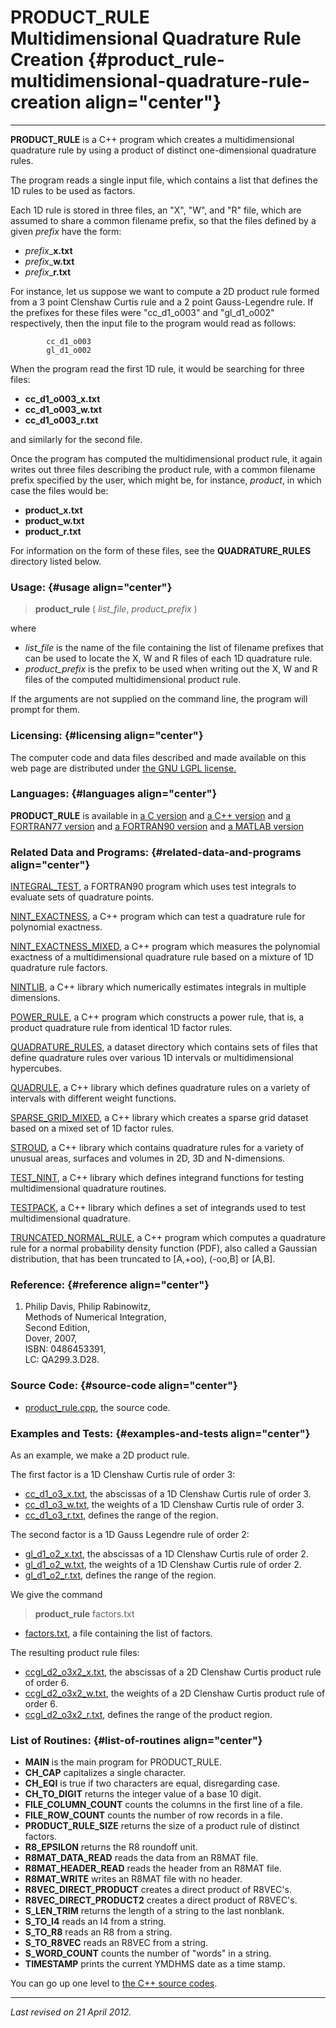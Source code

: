 PRODUCT\_RULE\
Multidimensional Quadrature Rule Creation {#product_rule-multidimensional-quadrature-rule-creation align="center"}
=========================================

------------------------------------------------------------------------

**PRODUCT\_RULE** is a C++ program which creates a multidimensional
quadrature rule by using a product of distinct one-dimensional
quadrature rules.

The program reads a single input file, which contains a list that
defines the 1D rules to be used as factors.

Each 1D rule is stored in three files, an "X", "W", and "R" file, which
are assumed to share a common filename prefix, so that the files defined
by a given *prefix* have the form:

-   *prefix*\_**x.txt**
-   *prefix*\_**w.txt**
-   *prefix*\_**r.txt**

For instance, let us suppose we want to compute a 2D product rule formed
from a 3 point Clenshaw Curtis rule and a 2 point Gauss-Legendre rule.
If the prefixes for these files were "cc\_d1\_o003" and "gl\_d1\_o002"
respectively, then the input file to the program would read as follows:

            cc_d1_o003
            gl_d1_o002
          

When the program read the first 1D rule, it would be searching for three
files:

-   **cc\_d1\_o003\_x.txt**
-   **cc\_d1\_o003\_w.txt**
-   **cc\_d1\_o003\_r.txt**

and similarly for the second file.

Once the program has computed the multidimensional product rule, it
again writes out three files describing the product rule, with a common
filename prefix specified by the user, which might be, for instance,
*product*, in which case the files would be:

-   **product\_x.txt**
-   **product\_w.txt**
-   **product\_r.txt**

For information on the form of these files, see the
**QUADRATURE\_RULES** directory listed below.

### Usage: {#usage align="center"}

> **product\_rule** ( *list\_file*, *product\_prefix* )

where

-   *list\_file* is the name of the file containing the list of filename
    prefixes that can be used to locate the X, W and R files of each 1D
    quadrature rule.
-   *product\_prefix* is the prefix to be used when writing out the X, W
    and R files of the computed multidimensional product rule.

If the arguments are not supplied on the command line, the program will
prompt for them.

### Licensing: {#licensing align="center"}

The computer code and data files described and made available on this
web page are distributed under [the GNU LGPL
license.](../../txt/gnu_lgpl.txt)

### Languages: {#languages align="center"}

**PRODUCT\_RULE** is available in [a C
version](../../c_src/product_rule/product_rule.html) and [a C++
version](../../cpp_src/product_rule/product_rule.html) and [a FORTRAN77
version](../../f77_src/product_rule/product_rule.html) and [a FORTRAN90
version](../../f_src/product_rule/product_rule.html) and [a MATLAB
version](../../m_src/product_rule/product_rule.html)

### Related Data and Programs: {#related-data-and-programs align="center"}

[INTEGRAL\_TEST](../../f_src/integral_test/integral_test.html), a
FORTRAN90 program which uses test integrals to evaluate sets of
quadrature points.

[NINT\_EXACTNESS](../../cpp_src/nint_exactness/nint_exactness.html), a
C++ program which can test a quadrature rule for polynomial exactness.

[NINT\_EXACTNESS\_MIXED](../../cpp_src/nint_exactness_mixed/nint_exactness_mixed.html),
a C++ program which measures the polynomial exactness of a
multidimensional quadrature rule based on a mixture of 1D quadrature
rule factors.

[NINTLIB](../../cpp_src/nintlib/nintlib.html), a C++ library which
numerically estimates integrals in multiple dimensions.

[POWER\_RULE](../../cpp_src/power_rule/power_rule.html), a C++ program
which constructs a power rule, that is, a product quadrature rule from
identical 1D factor rules.

[QUADRATURE\_RULES](../../datasets/quadrature_rules/quadrature_rules.html),
a dataset directory which contains sets of files that define quadrature
rules over various 1D intervals or multidimensional hypercubes.

[QUADRULE](../../cpp_src/quadrule/quadrule.html), a C++ library which
defines quadrature rules on a variety of intervals with different weight
functions.

[SPARSE\_GRID\_MIXED](../../cpp_src/sparse_grid_mixed/sparse_grid_mixed.html),
a C++ library which creates a sparse grid dataset based on a mixed set
of 1D factor rules.

[STROUD](../../cpp_src/stroud/stroud.html), a C++ library which contains
quadrature rules for a variety of unusual areas, surfaces and volumes in
2D, 3D and N-dimensions.

[TEST\_NINT](../../cpp_src/test_nint/test_nint.html), a C++ library
which defines integrand functions for testing multidimensional
quadrature routines.

[TESTPACK](../../cpp_src/testpack/testpack.html), a C++ library which
defines a set of integrands used to test multidimensional quadrature.

[TRUNCATED\_NORMAL\_RULE](../../cpp_src/truncated_normal_rule/truncated_normal_rule.html),
a C++ program which computes a quadrature rule for a normal probability
density function (PDF), also called a Gaussian distribution, that has
been truncated to \[A,+oo), (-oo,B\] or \[A,B\].

### Reference: {#reference align="center"}

1.  Philip Davis, Philip Rabinowitz,\
    Methods of Numerical Integration,\
    Second Edition,\
    Dover, 2007,\
    ISBN: 0486453391,\
    LC: QA299.3.D28.

### Source Code: {#source-code align="center"}

-   [product\_rule.cpp](product_rule.cpp), the source code.

### Examples and Tests: {#examples-and-tests align="center"}

As an example, we make a 2D product rule.

The first factor is a 1D Clenshaw Curtis rule of order 3:

-   [cc\_d1\_o3\_x.txt](cc_d1_o3_x.txt), the abscissas of a 1D Clenshaw
    Curtis rule of order 3.
-   [cc\_d1\_o3\_w.txt](cc_d1_o3_w.txt), the weights of a 1D Clenshaw
    Curtis rule of order 3.
-   [cc\_d1\_o3\_r.txt](cc_d1_o3_r.txt), defines the range of the
    region.

The second factor is a 1D Gauss Legendre rule of order 2:

-   [gl\_d1\_o2\_x.txt](gl_d1_o2_x.txt), the abscissas of a 1D Clenshaw
    Curtis rule of order 2.
-   [gl\_d1\_o2\_w.txt](gl_d1_o2_w.txt), the weights of a 1D Clenshaw
    Curtis rule of order 2.
-   [gl\_d1\_o2\_r.txt](gl_d1_o02_r.txt), defines the range of the
    region.

We give the command

> **product\_rule** factors.txt

-   [factors.txt](factors.txt), a file containing the list of factors.

The resulting product rule files:

-   [ccgl\_d2\_o3x2\_x.txt](ccgl_d2_o3x2_x.txt), the abscissas of a 2D
    Clenshaw Curtis product rule of order 6.
-   [ccgl\_d2\_o3x2\_w.txt](ccgl_d2_o3x2_w.txt), the weights of a 2D
    Clenshaw Curtis product rule of order 6.
-   [ccgl\_d2\_o3x2\_r.txt](ccgl_d2_o3x2_r.txt), defines the range of
    the product region.

### List of Routines: {#list-of-routines align="center"}

-   **MAIN** is the main program for PRODUCT\_RULE.
-   **CH\_CAP** capitalizes a single character.
-   **CH\_EQI** is true if two characters are equal, disregarding case.
-   **CH\_TO\_DIGIT** returns the integer value of a base 10 digit.
-   **FILE\_COLUMN\_COUNT** counts the columns in the first line of a
    file.
-   **FILE\_ROW\_COUNT** counts the number of row records in a file.
-   **PRODUCT\_RULE\_SIZE** returns the size of a product rule of
    distinct factors.
-   **R8\_EPSILON** returns the R8 roundoff unit.
-   **R8MAT\_DATA\_READ** reads the data from an R8MAT file.
-   **R8MAT\_HEADER\_READ** reads the header from an R8MAT file.
-   **R8MAT\_WRITE** writes an R8MAT file with no header.
-   **R8VEC\_DIRECT\_PRODUCT** creates a direct product of R8VEC's.
-   **R8VEC\_DIRECT\_PRODUCT2** creates a direct product of R8VEC's.
-   **S\_LEN\_TRIM** returns the length of a string to the last
    nonblank.
-   **S\_TO\_I4** reads an I4 from a string.
-   **S\_TO\_R8** reads an R8 from a string.
-   **S\_TO\_R8VEC** reads an R8VEC from a string.
-   **S\_WORD\_COUNT** counts the number of "words" in a string.
-   **TIMESTAMP** prints the current YMDHMS date as a time stamp.

You can go up one level to [the C++ source codes](../cpp_src.html).

------------------------------------------------------------------------

*Last revised on 21 April 2012.*
